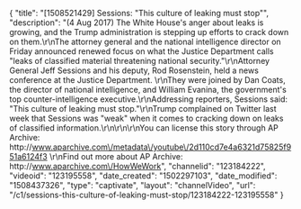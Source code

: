 {
    "title": "[1508521429] Sessions: \"This culture of leaking must stop\"",
    "description": "(4 Aug 2017) The White House's anger about leaks is growing, and the Trump administration is stepping up efforts to crack down on them.\r\nThe attorney general and the national intelligence director on Friday announced renewed focus on what the Justice Department calls \"leaks of classified material threatening national security.\"\r\nAttorney General Jeff Sessions and his deputy, Rod Rosenstein, held a news conference at the Justice Department. \r\nThey were joined by Dan Coats, the director of national intelligence, and William Evanina, the government's top counter-intelligence executive.\r\nAddressing reporters, Sessions said: \"This culture of leaking must stop.\"\r\nTrump complained on Twitter last week that Sessions was \"weak\" when it comes to cracking down on leaks of classified information.\r\n\r\n\r\nYou can license this story through AP Archive: http:\/\/www.aparchive.com\/metadata\/youtube\/2d110cd7e4a6321d75825f951a6124f3 \r\nFind out more about AP Archive: http:\/\/www.aparchive.com\/HowWeWork",
    "channelid": "123184222",
    "videoid": "123195558",
    "date_created": "1502297103",
    "date_modified": "1508437326",
    "type": "captivate",
    "layout": "channelVideo",
    "url": "\/c1\/sessions-this-culture-of-leaking-must-stop\/123184222-123195558"
}